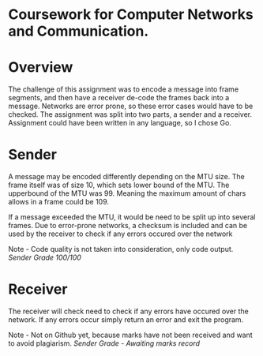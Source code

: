 # Coursework for Computer Networks and Communication.

# Overview
The challenge of this assignment was to encode a message into frame segments, 
and then have a receiver de-code the frames back into a message.
Networks are error prone, so these error cases would have to be checked.
The assignment was split into two parts, a sender and a receiver.
Assignment could have been written in any language, so I chose Go.

# Sender
A message may be encoded differently depending on the MTU size.
The frame itself was of size 10, which sets lower bound of the MTU.
The upperbound of the MTU was 99. Meaning the maximum amount of chars
allows in a frame could be 109.

If a message exceeded the MTU, it would be need to be split up into several
frames. Due to error-prone networks, a checksum is included and can be
used by the receiver to check if any errors occured over the network

Note - Code quality is not taken into consideration, only code output.
*Sender Grade 100/100*

# Receiver
The receiver will check need to check if any errors have occured over the network.
If any errors occur simply return an error and exit the program.

Note - Not on Github yet, because marks have not been received and want to avoid
plagiarism.
*Sender Grade - Awaiting marks record*
